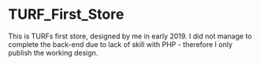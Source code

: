 # TURF_First_Store
This is TURFs first store, designed by me in early 2019. I did not manage to complete the back-end due to lack of skill with PHP - therefore I only publish the working design.
